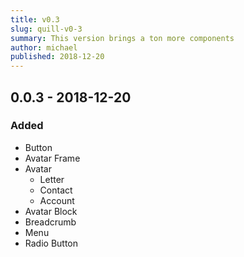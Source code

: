 ```yaml
---
title: v0.3
slug: quill-v0-3
summary: This version brings a ton more components
author: michael
published: 2018-12-20
---
```


## 0.0.3 - 2018-12-20

### Added
* Button
* Avatar Frame
* Avatar
    * Letter
    * Contact
    * Account
* Avatar Block
* Breadcrumb
* Menu
* Radio Button